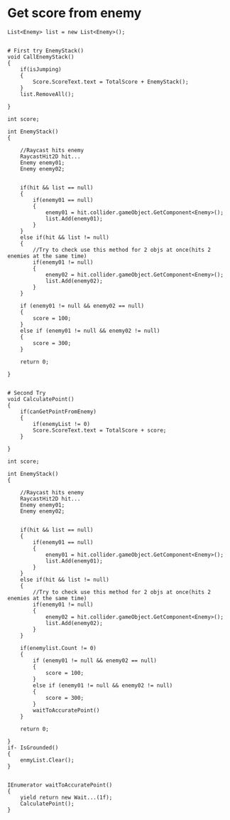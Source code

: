 # Get score from enemy

    List<Enemy> list = new List<Enemy>();


    # First try EnemyStack()
    void CallEnemyStack()
    {
        if(isJumping)
        {
            Score.ScoreText.text = TotalScore + EnemyStack();
        }
        list.RemoveAll();

    }

    int score;

    int EnemyStack()
    {
        
        //Raycast hits enemy
        RaycastHit2D hit...
        Enemy enemy01;
        Enemy enemy02;
        

        if(hit && list == null)
        {
            if(enemy01 == null)
            {
                enemy01 = hit.collider.gameObject.GetComponent<Enemy>();
                list.Add(enemy01);
            }
        }
        else if(hit && list != null)
        {
            //Try to check use this method for 2 objs at once(hits 2 enemies at the same time)
            if(enemy01 != null) 
            {
                enemy02 = hit.collider.gameObject.GetComponent<Enemy>();
                list.Add(enemy02);
            }
        }

        if (enemy01 != null && enemy02 == null)
        {
            score = 100;
        }
        else if (enemy01 != null && enemy02 != null)
        {
            score = 300;
        }
        
        return 0;

    }


    # Second Try
    void CalculatePoint()
    {
        if(canGetPointFromEnemy)
        {
            if(enemyList != 0)
            Score.ScoreText.text = TotalScore + score;
        }

    }

    int score;

    int EnemyStack()
    {
        
        //Raycast hits enemy
        RaycastHit2D hit...
        Enemy enemy01;
        Enemy enemy02;
        

        if(hit && list == null)
        {
            if(enemy01 == null)
            {
                enemy01 = hit.collider.gameObject.GetComponent<Enemy>();
                list.Add(enemy01);
            }
        }
        else if(hit && list != null)
        {
            //Try to check use this method for 2 objs at once(hits 2 enemies at the same time)
            if(enemy01 != null) 
            {
                enemy02 = hit.collider.gameObject.GetComponent<Enemy>();
                list.Add(enemy02);
            }
        }

        if(enemylist.Count != 0)
        {
            if (enemy01 != null && enemy02 == null)
            {
                score = 100;
            }
            else if (enemy01 != null && enemy02 != null)
            {
                score = 300;
            }
            waitToAccuratePoint()
        }
        
        return 0;

    }
    if- IsGrounded()
    {
        enmyList.Clear();
    }


    IEnumerator waitToAccuratePoint()
    {
        yield return new Wait...(1f);
        CalculatePoint();
    }

